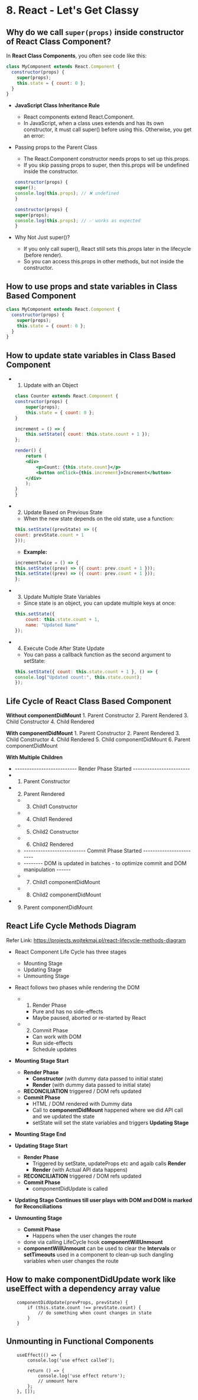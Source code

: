 # 8. React - Let's Get Classy

## Why do we call `super(props)` inside constructor of React Class Component?

In **React Class Components**, you often see code like this:

```jsx
class MyComponent extends React.Component {
  constructor(props) {
    super(props);
    this.state = { count: 0 };
  }
}
```
- **JavaScript Class Inheritance Rule**
    - React components extend React.Component.
    - In JavaScript, when a class uses extends and has its own constructor, it must call super() before using this. Otherwise, you get an error:
- Passing props to the Parent Class
    - The React.Component constructor needs props to set up this.props.
    - If you skip passing props to super, then this.props will be undefined inside the constructor.

    ```jsx
    constructor(props) {
    super(); 
    console.log(this.props); // ❌ undefined
    }
    ```

    ```jsx
    constructor(props) {
    super(props);
    console.log(this.props); // ✅ works as expected
    }
    ```
- Why Not Just super()?
    - If you only call super(), React still sets this.props later in the lifecycle (before render).
    - So you can access this.props in other methods, but not inside the constructor.

## How to use props and state variables in Class Based Component

```jsx
class MyComponent extends React.Component {
  constructor(props) {
    super(props);
    this.state = { count: 0 };
  }
}
```

## How to update state variables in Class Based Component
- 1. Update with an Object
    ```jsx
    class Counter extends React.Component {
    constructor(props) {
        super(props);
        this.state = { count: 0 };
    }

    increment = () => {
        this.setState({ count: this.state.count + 1 });
    };

    render() {
        return (
        <div>
            <p>Count: {this.state.count}</p>
            <button onClick={this.increment}>Increment</button>
        </div>
        );
    }
    }
    ```
- 2. Update Based on Previous State
    - When the new state depends on the old state, use a function:
    ```jsx
    this.setState((prevState) => ({
    count: prevState.count + 1
    }));
    ```
    - **Example:**
    ```jsx
    incrementTwice = () => {
    this.setState((prev) => ({ count: prev.count + 1 }));
    this.setState((prev) => ({ count: prev.count + 1 }));
    };
    ```
- 3. Update Multiple State Variables
    - Since state is an object, you can update multiple keys at once:
    ```jsx
    this.setState({
        count: this.state.count + 1,
        name: "Updated Name"
    });
    ```
- 4. Execute Code After State Update
    - You can pass a callback function as the second argument to setState:
    ```jsx
    this.setState({ count: this.state.count + 1 }, () => {
    console.log("Updated count:", this.state.count);
    });
    ```

## Life Cycle of React Class Based Component
**Without componentDidMount**
    1. Parent Constructor
    2. Parent Rendered
    3. Child Constructor
    4. Child Rendered

**With componentDidMount**
    1. Parent Constructor
    2. Parent Rendered
        3. Child Constructor
        4. Child Rendered
        5. Child componentDidMount
    6. Parent componentDidMount

**With Multiple Children**
- --------------------------  Render Phase Started ------------------------
- 1. Parent Constructor
- 2. Parent Rendered
    - 3. Child1 Constructor
    - 4. Child1 Rendered
    - 5. Child2 Constructor
    - 6. Child2 Rendered
    - --------------------------  Commit Phase Started ------------------------
    - -------- DOM is updated in batches - to optimize commit and DOM manipulation ------
    - 7. Child1 componentDidMount
    - 8. Child2 componentDidMount
- 9. Parent componentDidMount

## React Life Cycle Methods Diagram
Refer Link: https://projects.wojtekmaj.pl/react-lifecycle-methods-diagram

- React Component Life Cycle has three stages
    - Mounting Stage
    - Updating Stage
    - Unmounting Stage

- React follows two phases while rendering the DOM
    - 1. Render Phase
        - Pure and has no side-effects
        - Maybe paused, aborted or re-started by React

    - 2. Commit Phase
        - Can work with DOM
        - Run side-effects
        - Schedule updates

- **Mounting Stage Start**
    - **Render Phase**
        - **Constructor** (with dummy data passed to initial state)
        - **Render** (with dummy data passed to initial state)
    - **RECONCILIATION** triggered / DOM refs updated
    - **Commit Phase**
        - HTML / DOM rendered with Dummy data
        - Call to **componentDidMount** happened where we did API call and we updated the state
        - setState will set the state variables and triggers **Updating Stage**
- **Mounting Stage End**
- **Updating Stage Start**
    - **Render Phase**
        - Triggered by setState, updateProps etc and agaib calls **Render**
        - **Render** (with Actual API data happens)
     - **RECONCILIATION** triggered / DOM refs updated
    - **Commit Phase**
        - componentDidUpdate is called
- **Updating Stage Continues till user plays with DOM and DOM is marked for Reconciliations**
- **Unmounting Stage**
    - **Commit Phase**
        - Happens when the user changes the route
    - done via calling LifeCycle hook **componentWillUnmount**
    - **componentWillUnmount** can be used to clear the **Intervals** or **setTimeouts** used in a component to clean-up such dangling variables when user changes the route

## How to make componentDidUpdate work like useEffect with a dependency array value

```
    componentDidUpdate(prevProps, prevState) {
        if (this.state.count !== prevState.count) {
            // do something when count changes in state
        }
    }
```

## Unmounting in Functional Components

```
    useEffect(() => {
        console.log('use effect called');

        return () => {
            console.log('use effect return');
            // unmount here
        };
    }, []);
```

